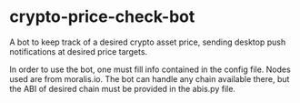 # crypto-price-check-bot
A bot to keep track of a desired crypto asset price, sending desktop push notifications at desired price targets.

In order to use the bot, one must fill info contained in the config file.
Nodes used are from moralis.io. The bot can handle any chain available there, but the ABI of desired chain must be provided in the abis.py file.
